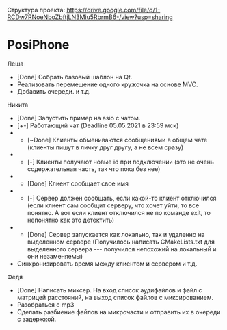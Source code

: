 Структура проекта: https://drive.google.com/file/d/1-RCDw7RNoeNboZbftjLN3Miu5RbrmB6-/view?usp=sharing

# PosiPhone
Леша
* [Done] Собрать базовый шаблон на Qt.
* Реализовать перемещение одного кружочка на основе MVC.
* Добавить очереди.
и т.д.

Никита
* [Done] Запустить пример на asio с чатом.
* [+-]   Работающий чат (Deadline 05.05.2021 в 23:59 мск)
* * [~Done] Клиенты обмениваются сообщениями в общем чате (клиенты пишут в личку друг другу, а не всем сразу)
* * [-]     Клиенты получают новые id при подключении (это не очень содержательная часть, так что пока без нее)
* * [Done]  Клиент сообщает свое имя
* * [-]     Сервер должен сообщать, если какой-то клиент отключился (если клиент сам сообщит серверу, что хочет уйти, то все понятно. А вот если клиент отключился не по команде exit, то непонятно как это детектить)
* * [Done]     Сервер запускается как локально, так и удаленно на выделенном сервере (Получилось написать CMakeLists.txt для выделенного сервера --- получился непохожий на локальный и они незаменяемы)
* Синхронизировать время между клиентом и сервером
и т.д.

Федя
* [Done] Написать миксер. На вход список аудифайлов и файл с матрицей расстояний, на выход список файлов с миксированием.
* Разобраться с mp3
* Сделать разбиение файлов на микрочасти и отправить их в очереди с задержкой.

